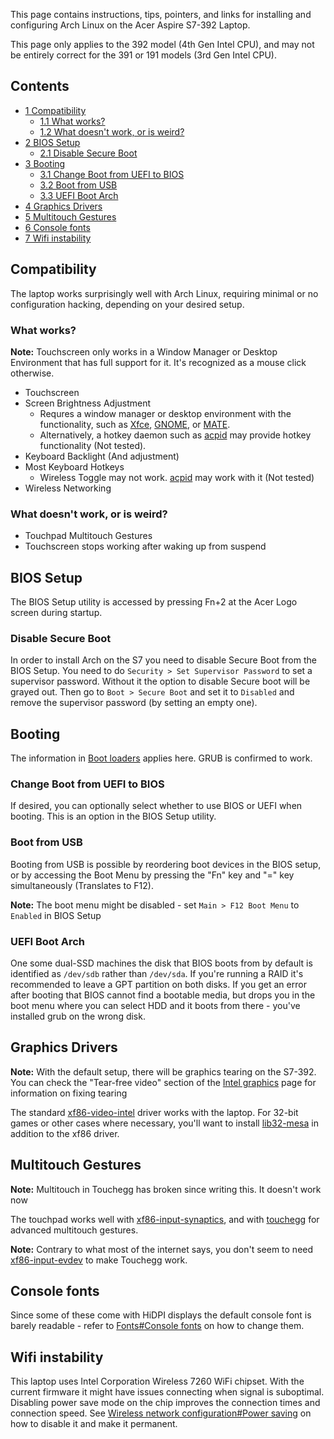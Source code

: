 This page contains instructions, tips, pointers, and links for installing and configuring Arch Linux on the Acer Aspire S7-392 Laptop.

This page only applies to the 392 model (4th Gen Intel CPU), and may not be entirely correct for the 391 or 191 models (3rd Gen Intel CPU).

## Contents

*   [1 Compatibility](#Compatibility)
    *   [1.1 What works?](#What_works.3F)
    *   [1.2 What doesn't work, or is weird?](#What_doesn.27t_work.2C_or_is_weird.3F)
*   [2 BIOS Setup](#BIOS_Setup)
    *   [2.1 Disable Secure Boot](#Disable_Secure_Boot)
*   [3 Booting](#Booting)
    *   [3.1 Change Boot from UEFI to BIOS](#Change_Boot_from_UEFI_to_BIOS)
    *   [3.2 Boot from USB](#Boot_from_USB)
    *   [3.3 UEFI Boot Arch](#UEFI_Boot_Arch)
*   [4 Graphics Drivers](#Graphics_Drivers)
*   [5 Multitouch Gestures](#Multitouch_Gestures)
*   [6 Console fonts](#Console_fonts)
*   [7 Wifi instability](#Wifi_instability)

## Compatibility

The laptop works surprisingly well with Arch Linux, requiring minimal or no configuration hacking, depending on your desired setup.

### What works?

**Note:** Touchscreen only works in a Window Manager or Desktop Environment that has full support for it. It's recognized as a mouse click otherwise.

*   Touchscreen
*   Screen Brightness Adjustment
    *   Requres a window manager or desktop environment with the functionality, such as [Xfce](/index.php/Xfce "Xfce"), [GNOME](/index.php/GNOME "GNOME"), or [MATE](/index.php/MATE "MATE").
    *   Alternatively, a hotkey daemon such as [acpid](/index.php/Acpid "Acpid") may provide hotkey functionality (Not tested).
*   Keyboard Backlight (And adjustment)
*   Most Keyboard Hotkeys
    *   Wireless Toggle may not work. [acpid](/index.php/Acpid "Acpid") may work with it (Not tested)
*   Wireless Networking

### What doesn't work, or is weird?

*   Touchpad Multitouch Gestures
*   Touchscreen stops working after waking up from suspend

## BIOS Setup

The BIOS Setup utility is accessed by pressing Fn+2 at the Acer Logo screen during startup.

### Disable Secure Boot

In order to install Arch on the S7 you need to disable Secure Boot from the BIOS Setup. You need to do `Security > Set Supervisor Password` to set a supervisor password. Without it the option to disable Secure boot will be grayed out. Then go to `Boot > Secure Boot` and set it to `Disabled` and remove the supervisor password (by setting an empty one).

## Booting

The information in [Boot loaders](/index.php/Boot_loaders "Boot loaders") applies here. GRUB is confirmed to work.

### Change Boot from UEFI to BIOS

If desired, you can optionally select whether to use BIOS or UEFI when booting. This is an option in the BIOS Setup utility.

### Boot from USB

Booting from USB is possible by reordering boot devices in the BIOS setup, or by accessing the Boot Menu by pressing the "Fn" key and "=" key simultaneously (Translates to F12).

**Note:** The boot menu might be disabled - set `Main > F12 Boot Menu` to `Enabled` in BIOS Setup

### UEFI Boot Arch

One some dual-SSD machines the disk that BIOS boots from by default is identified as `/dev/sdb` rather than `/dev/sda`. If you're running a RAID it's recommended to leave a GPT partition on both disks. If you get an error after booting that BIOS cannot find a bootable media, but drops you in the boot menu where you can select HDD and it boots from there - you've installed grub on the wrong disk.

## Graphics Drivers

**Note:** With the default setup, there will be graphics tearing on the S7-392\. You can check the "Tear-free video" section of the [Intel graphics](/index.php/Intel_graphics "Intel graphics") page for information on fixing tearing

The standard [xf86-video-intel](https://www.archlinux.org/packages/?name=xf86-video-intel) driver works with the laptop. For 32-bit games or other cases where necessary, you'll want to install [lib32-mesa](https://www.archlinux.org/packages/?name=lib32-mesa) in addition to the xf86 driver.

## Multitouch Gestures

**Note:** Multitouch in Touchegg has broken since writing this. It doesn't work now

The touchpad works well with [xf86-input-synaptics](https://www.archlinux.org/packages/?name=xf86-input-synaptics), and with [touchegg](https://aur.archlinux.org/packages/touchegg/) for advanced multitouch gestures.

**Note:** Contrary to what most of the internet says, you don't seem to need [xf86-input-evdev](https://www.archlinux.org/packages/?name=xf86-input-evdev) to make Touchegg work.

## Console fonts

Since some of these come with HiDPI displays the default console font is barely readable - refer to [Fonts#Console fonts](/index.php/Fonts#Console_fonts "Fonts") on how to change them.

## Wifi instability

This laptop uses Intel Corporation Wireless 7260 WiFi chipset. With the current firmware it might have issues connecting when signal is suboptimal. Disabling power save mode on the chip improves the connection times and connection speed. See [Wireless network configuration#Power saving](/index.php/Wireless_network_configuration#Power_saving "Wireless network configuration") on how to disable it and make it permanent.